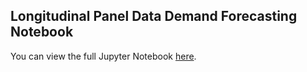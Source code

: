 ## Longitudinal Panel Data Demand Forecasting Notebook

You can view the full Jupyter Notebook [here](https://nbviewer.org/urls/drive.google.com/uc/%3Fexport%3Ddownload%26id%3D1L-U96OVarsXE9rPU2nydW4HeK8AmqaPF).
